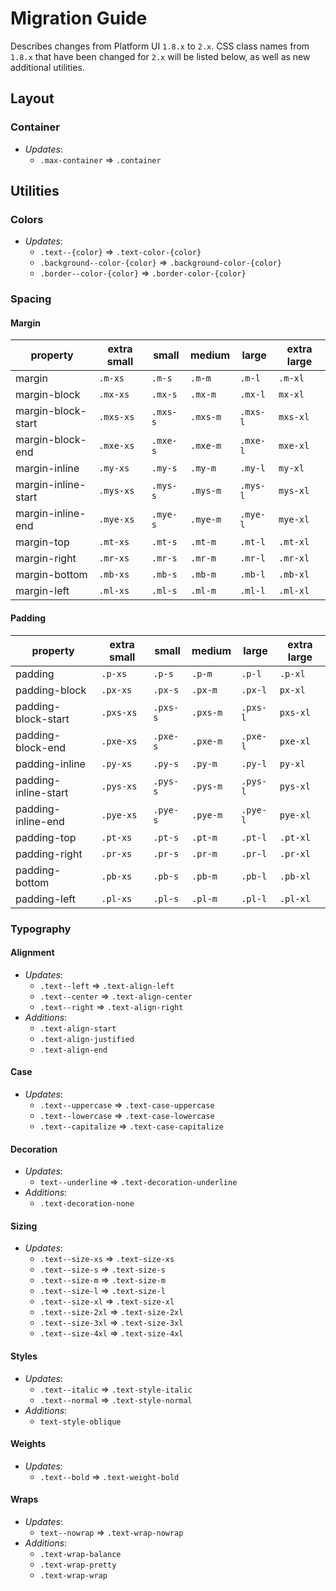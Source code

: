 # Migration Guide

Describes changes from Platform UI `1.8.x` to `2.x`.  CSS class names from `1.8.x` that have been changed for `2.x` will be listed below, as well as new additional utilities.

## Layout

### Container
- *Updates*:
	- `.max-container` => `.container`

## Utilities

### Colors
- *Updates*:
	- `.text--{color}` => `.text-color-{color}`
	- `.background--color-{color}` => `.background-color-{color}`
	- `.border--color-{color}` => `.border-color-{color}`

### Spacing

#### Margin

| property            | extra small | small    | medium   | large    | extra large |
| ------------------- | ----------- | -------- | -------- | -------- | ----------- |
| margin              | `.m-xs`     | `.m-s`   | `.m-m`   | `.m-l`   | `.m-xl`     |
| margin-block        | `.mx-xs`    | `.mx-s`  | `.mx-m`  | `.mx-l`  | `mx-xl`     |
| margin-block-start  | `.mxs-xs`   | `.mxs-s` | `.mxs-m` | `.mxs-l` | `mxs-xl`    |
| margin-block-end    | `.mxe-xs`   | `.mxe-s` | `.mxe-m` | `.mxe-l` | `mxe-xl`    |
| margin-inline       | `.my-xs`    | `.my-s`  | `.my-m`  | `.my-l`  | `my-xl`     |
| margin-inline-start | `.mys-xs`   | `.mys-s` | `.mys-m` | `.mys-l` | `mys-xl`    |
| margin-inline-end   | `.mye-xs`   | `.mye-s` | `.mye-m` | `.mye-l` | `mye-xl`    |
| margin-top          | `.mt-xs`    | `.mt-s`  | `.mt-m`  | `.mt-l`  | `.mt-xl`    |
| margin-right        | `.mr-xs`    | `.mr-s`  | `.mr-m`  | `.mr-l`  | `.mr-xl`    |
| margin-bottom       | `.mb-xs`    | `.mb-s`  | `.mb-m`  | `.mb-l`  | `.mb-xl`    |
| margin-left         | `.ml-xs`    | `.ml-s`  | `.ml-m`  | `.ml-l`  | `.ml-xl`    |

#### Padding

| property             | extra small | small    | medium   | large    | extra large |
| -------------------- | ----------- | -------- | -------- | -------- | ----------- |
| padding              | `.p-xs`     | `.p-s`   | `.p-m`   | `.p-l`   | `.p-xl`     |
| padding-block        | `.px-xs`    | `.px-s`  | `.px-m`  | `.px-l`  | `px-xl`     |
| padding-block-start  | `.pxs-xs`   | `.pxs-s` | `.pxs-m` | `.pxs-l` | `pxs-xl`    |
| padding-block-end    | `.pxe-xs`   | `.pxe-s` | `.pxe-m` | `.pxe-l` | `pxe-xl`    |
| padding-inline       | `.py-xs`    | `.py-s`  | `.py-m`  | `.py-l`  | `py-xl`     |
| padding-inline-start | `.pys-xs`   | `.pys-s` | `.pys-m` | `.pys-l` | `pys-xl`    |
| padding-inline-end   | `.pye-xs`   | `.pye-s` | `.pye-m` | `.pye-l` | `pye-xl`    |
| padding-top          | `.pt-xs`    | `.pt-s`  | `.pt-m`  | `.pt-l`  | `.pt-xl`    |
| padding-right        | `.pr-xs`    | `.pr-s`  | `.pr-m`  | `.pr-l`  | `.pr-xl`    |
| padding-bottom       | `.pb-xs`    | `.pb-s`  | `.pb-m`  | `.pb-l`  | `.pb-xl`    |
| padding-left         | `.pl-xs`    | `.pl-s`  | `.pl-m`  | `.pl-l`  | `.pl-xl`    |

### Typography

#### Alignment
- *Updates*:
	- `.text--left` => `.text-align-left`
	- `.text--center` => `.text-align-center`
	- `.text--right` => `.text-align-right`
- *Additions*:
	- `.text-align-start`
	- `.text-align-justified`
	- `.text-align-end`

#### Case
- *Updates*:
	- `.text--uppercase` => `.text-case-uppercase`
	- `.text--lowercase` => `.text-case-lowercase`
	- `.text--capitalize` => `.text-case-capitalize`

#### Decoration
- *Updates*:
	- `text--underline` => `.text-decoration-underline`
- *Additions*:
	- `.text-decoration-none`

#### Sizing
- *Updates*:
	- `.text--size-xs` => `.text-size-xs`
	- `.text--size-s` => `.text-size-s`
	- `.text--size-m` => `.text-size-m`
	- `.text--size-l` => `.text-size-l`
	- `.text--size-xl` => `.text-size-xl`
	- `.text--size-2xl` => `.text-size-2xl`
	- `.text--size-3xl` => `.text-size-3xl`
	- `.text--size-4xl` => `.text-size-4xl`

#### Styles
- *Updates*:
	- `.text--italic` => `.text-style-italic`
	- `.text--normal` => `.text-style-normal`
- *Additions*:
	- `text-style-oblique`

#### Weights
- *Updates*:
	- `.text--bold` => `.text-weight-bold`

#### Wraps
- *Updates*:
	- `text--nowrap` => `.text-wrap-nowrap`
- *Additions*:
	- `.text-wrap-balance`
	- `.text-wrap-pretty`
	- `.text-wrap-wrap`
